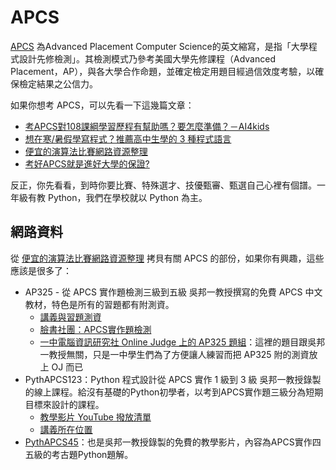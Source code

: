 # APCS

[APCS](https://apcs.csie.ntnu.edu.tw/) 為Advanced Placement Computer Science的英文縮寫，是指「大學程式設計先修檢測」。其檢測模式乃參考美國大學先修課程（Advanced Placement，AP），與各大學合作命題，並確定檢定用題目經過信效度考驗，以確保檢定結果之公信力。


如果你想考 APCS，可以先看一下這幾篇文章：

- [考APCS對108課綱學習歷程有幫助嗎？要怎麼準備？－AI4kids](https://ai4kids.ai/blogs/blog/what-is-apcs)
- [想在寒/暑假學寫程式？推薦高中生學的 3 種程式語言](https://jcshawn.com/coding-language-for-student/)
- [便宜的演算法比賽網路資源整理](https://hackmd.io/@pr3pony/HysEHoYe8)
- [考好APCS就是進好大學的保證?](https://www.apcs.cc/2020/06/apcs.html)

反正，你先看看，到時你要比賽、特殊選才、技優甄審、甄選自己心裡有個譜。一年級有教 Python，我們在學校就以 Python 為主。

## 網路資料

從 [便宜的演算法比賽網路資源整理](https://hackmd.io/@pr3pony/HysEHoYe8) 拷貝有關 APCS 的部份，如果你有興趣，這些應該是很多了：

- AP325 - 從 APCS 實作題檢測三級到五級
吳邦一教授撰寫的免費 APCS 中文教材，特色是所有的習題都有附測資。
  - [講義與習題測資](https://drive.google.com/drive/folders/10hZCMHH0YgsfguVZCHU7EYiG8qJE5f-m)
  - [臉書社團：APCS實作題檢測](https://www.facebook.com/groups/359446638362710)
  - [一中電腦資訊研究社 Online Judge 上的 AP325 題組](https://judge.tcirc.tw/Problems?tag=AP325)：這裡的題目跟吳邦一教授無關，只是一中學生們為了方便讓人練習而把 AP325 附的測資放上 OJ 而已
- PythAPCS123：Python 程式設計從 APCS 實作 1 級到 3 級
吳邦一教授錄製的線上課程。給沒有基礎的Python初學者，以考到APCS實作題三級分為短期目標來設計的課程。
  - [教學影片 YouTube 撥放清單](https://youtube.com/playlist?list=PLpmg1QLbgMuSIDOgOcwf0Fbbn2ZDR7s-X)
  - [講義所在位置](https://drive.google.com/drive/folders/1mnVdO2LHq7e4vesn6pt_R0-S6YWtz4Q4?usp=sharing)
- [PythAPCS45](https://www.youtube.com/playlist?list=PLpmg1QLbgMuRQXHRkX9iDHyAVIW1D6OJF)：也是吳邦一教授錄製的免費的教學影片，內容為APCS實作四五級的考古題Python題解。



